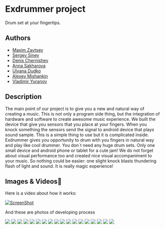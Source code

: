 # Exdrummer project
Drum set at your fingertips.

## Authors
- [Maxim Zaytsev](https://github.com/maxim-zaytsev)
- [Sergey Sinev](https://github.com/xeodon)
- [Denis Chernishev](https://github.com/zoirs)
- [Anna Sakharova](https://github.com/AnnaSakharova)
- [Ulyana Dudko](https://github.com/ulyanao)
- [Alexey Mishankin](https://github.com/lm231290)
- [Vladimir Yuranov]()

## Description
The main point of our project is to give you a new and natural way of creating a music. This is not only a program side thing, but the integration of hardware and software to create awesome music experience. We built the device that give you sensors that you place at your fingers. When you knock something the sensors send the signal to android device that plays sound sample. This is a simple thing to use but it is complicated inside. Exdrummer gives you opportunity to drum with you fingers in natural way and play like cool drummer. You don`t need any huge drum sets. Only one small device and android phone or tablet for a cute jam!
We do not forget about visual performance too and created nice visual accompaniment to your music.
So nothing could be easier: one slight knock blasts thundering flash of light and sound. It is really magic experience!


## Images & Videos
Here is a video about how it works:

[![ScreenShot](https://i.ytimg.com/vi/M94ZPlU1beA/2.jpg?1394352715745)](http://youtu.be/M94ZPlU1beA)

And these are photos of developing process

![](project_images/IMG_001.jpg)
![](project_images/IMG_002.jpg)
![](project_images/IMG_003.jpg)
![](project_images/IMG_004.jpg)
![](project_images/IMG_005.jpg)
![](project_images/IMG_006.jpg)
![](project_images/IMG_007.jpg)
![](project_images/IMG_008.jpg)
![](project_images/IMG_010.jpg)
![](project_images/IMG_011.jpg)
![](project_images/IMG_012.jpg)
![](project_images/IMG_013.jpg)
![](project_images/IMG_014.jpg)
![](project_images/IMG_015.jpg)
![](project_images/IMG_016.jpg)
![](project_images/IMG_017.jpg)
![](project_images/IMG_018.jpg)
![](project_images/IMG_021.jpg)




